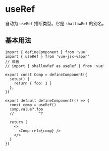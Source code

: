 # useRef

自动为 `useRef` 推断类型。它是 `shallowRef` 的别名。

## 基本用法

```tsx twoslash
import { defineComponent } from 'vue'
import { useRef } from 'vue-jsx-vapor'
// 或者
// import { shallowRef as useRef } from 'vue'

export const Comp = defineComponent({
  setup() {
    return { foo: 1 }
  },
})

export default defineComponent(() => {
  const comp = useRef()
  comp.value?.foo
  //           ^?

  return (
    <>
      <Comp ref={comp} />
    </>
  )
})
```
